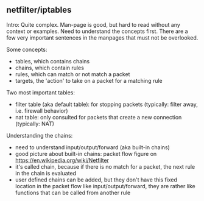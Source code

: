 ## netfilter/iptables

Intro:
Quite complex.
Man-page is good, but hard to read without any context or examples.
Need to understand the concepts first.
There are a few very important sentences in the manpages that must not be overlooked.

Some concepts:
- tables, which contains chains
- chains, which contain rules
- rules, which can match or not match a packet
- targets, the 'action' to take on a packet for a matching rule

Two most important tables:
- filter table (aka default table): for stopping packets (typically: filter away, i.e. firewall behavior)
- nat table: only consulted for packets that create a new connection (typically: NAT)

Understanding the chains:
- need to understand input/output/forward (aka built-in chains)
- good picture about built-in chains: packet flow figure on https://en.wikipedia.org/wiki/Netfilter
- it's called chain, because if there is no match for a packet, the next rule in the chain is evaluated
- user defined chains can be added, but they don't have this fixed location in the packet flow like input/output/forward, they are rather like functions that can be called from another rule


